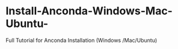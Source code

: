# Install-Anconda-Windows-Mac-Ubuntu-
Full Tutorial for Anconda Installation (Windows /Mac/Ubuntu) 
